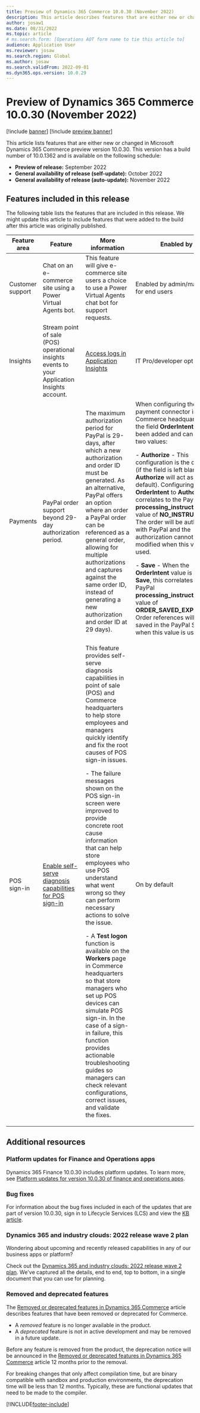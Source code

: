 ```yaml
---
title: Preview of Dynamics 365 Commerce 10.0.30 (November 2022)
description: This article describes features that are either new or changed in Microsoft Dynamics 365 Commerce 10.0.30. 
author: josaw1
ms.date: 08/31/2022
ms.topic: article
# ms.search.form: [Operations AOT form name to tie this article to]
audience: Application User
ms.reviewer: josaw
ms.search.region: Global
ms.author: josaw
ms.search.validFrom: 2022-09-01
ms.dyn365.ops.version: 10.0.29
---
```


# Preview of Dynamics 365 Commerce 10.0.30 (November 2022)

[!include [banner](../includes/banner.md)]
[!include [preview banner](../includes/preview-banner.md)]

This article lists features that are either new or changed in Microsoft Dynamics 365 Commerce preview version 10.0.30. This version has a build number of 10.0.1362 and is available on the following schedule:

- **Preview of release:** September 2022
- **General availability of release (self-update):** October 2022
- **General availability of release (auto-update):** November 2022

## Features included in this release

The following table lists the features that are included in this release. We might update this article to include features that were added to the build after this article was originally published.

| Feature area | Feature | More information | Enabled by |
|---------|------------------|----------------|--------------| 
| Customer support   | Chat on an e-commerce site using a Power Virtual Agents bot. | This feature will give e-commerce site users a choice to use a Power Virtual Agents chat bot for support requests. | Enabled by admin/makers for end users |
| Insights  |  Stream point of sale (POS) operational insights events to your Application Insights account. | [Access logs in Application Insights](../dev-itpro/operational-insights.md#enable-diagnostic-events-in-application-insights)   |  IT Pro/developer opt-in   |
|  Payments  | PayPal order support beyond 29-day authorization period. | The maximum authorization period for PayPal is 29-days, after which a new authorization and order ID must be generated. As an alternative, PayPal offers an option where an order a PayPal order can be referenced as a general order, allowing for multiple authorizations and captures against the same order ID, instead of generating a new authorization and order ID at 29 days). | When configuring the PayPal payment connector in Commerce headquarters, the field **OrderIntent** has been added and can have two values:<p><p>- **Authorize** - This configuration is the default (if the field is left blank, **Authorize** will act as default). Configuring **OrderIntent** to **Authorize** correlates to the PayPal **processing_instruction** value of **NO_INSTRUCTION**. The order will be authorized with PayPal and the authorization cannot be modified when this value is used.<p>- **Save** - When the **OrderIntent** value is set to **Save**, this correlates to the PayPal **processing_instruction** value of **ORDER_SAVED_EXPLICITLY**. Order references will be saved in the PayPal Service when this value is used.  |
| POS sign-in  | [Enable self-serve diagnosis capabilities for POS sign-in](/dynamics365-release-plan/2022wave2/commerce/dynamics365-commerce/enable-self-serve-diagnosis-capabilities-pos-sign-in)  |  This feature provides self-serve diagnosis capabilities in point of sale (POS) and Commerce headquarters to help store employees and managers quickly identify and fix the root causes of POS sign-in issues.<p><p>- The failure messages shown on the POS sign-in screen were improved to provide concrete root cause information that can help store employees who use POS understand what went wrong so they can perform necessary actions to solve the issue.<p>- A **Test logon** function is available on the **Workers** page in Commerce headquarters so that store managers who set up POS devices can simulate POS sign-in. In the case of a sign-in failure, this function provides actionable troubleshooting guides so managers can check relevant configurations, correct issues, and validate the fixes.  | On by default |


## Additional resources

### Platform updates for Finance and Operations apps

Dynamics 365 Finance 10.0.30 includes platform updates. To learn more, see [Platform updates for version 10.0.30 of finance and operations apps](../../fin-ops-core/dev-itpro/get-started/whats-new-platform-updates-10-0-30.md).

### Bug fixes

For information about the bug fixes included in each of the updates that are part of version 10.0.30, sign in to Lifecycle Services (LCS) and view the [KB article](https://fix.lcs.dynamics.com/Issue/Details?bugId=745468). 

### Dynamics 365 and industry clouds: 2022 release wave 2 plan

Wondering about upcoming and recently released capabilities in any of our business apps or platform?

Check out the [Dynamics 365 and industry clouds: 2022 release wave 2 plan](/dynamics365-release-plan/2022wave2/). We've captured all the details, end to end, top to bottom, in a single document that you can use for planning.

### Removed and deprecated features

The [Removed or deprecated features in Dynamics 365 Commerce](removed-deprecated-features-commerce.md) article describes features that have been removed or deprecated for Commerce.

- A *removed* feature is no longer available in the product.
- A *deprecated* feature is not in active development and may be removed in a future update.

Before any feature is removed from the product, the deprecation notice will be announced in the [Removed or deprecated features in Dynamics 365 Commerce](removed-deprecated-features-commerce.md) article 12 months prior to the removal.

For breaking changes that only affect compilation time, but are binary compatible with sandbox and production environments, the deprecation time will be less than 12 months. Typically, these are functional updates that need to be made to the compiler.

[!INCLUDE[footer-include](../../includes/footer-banner.md)]
